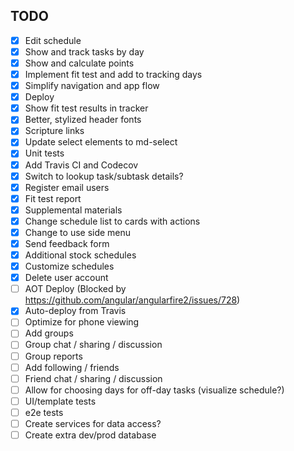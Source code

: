
## TODO

- [x] Edit schedule
- [x] Show and track tasks by day
- [x] Show and calculate points
- [x] Implement fit test and add to tracking days
- [x] Simplify navigation and app flow
- [x] Deploy
- [x] Show fit test results in tracker
- [x] Better, stylized header fonts
- [x] Scripture links
- [x] Update select elements to md-select
- [x] Unit tests
- [x] Add Travis CI and Codecov
- [x] Switch to lookup task/subtask details?
- [x] Register email users
- [x] Fit test report
- [x] Supplemental materials
- [x] Change schedule list to cards with actions
- [x] Change to use side menu
- [x] Send feedback form
- [x] Additional stock schedules
- [x] Customize schedules
- [x] Delete user account
- [ ] AOT Deploy (Blocked by https://github.com/angular/angularfire2/issues/728)
- [x] Auto-deploy from Travis
- [ ] Optimize for phone viewing
- [ ] Add groups
- [ ] Group chat / sharing / discussion
- [ ] Group reports
- [ ] Add following / friends
- [ ] Friend chat / sharing / discussion
- [ ] Allow for choosing days for off-day tasks (visualize schedule?)
- [ ] UI/template tests
- [ ] e2e tests
- [ ] Create services for data access?
- [ ] Create extra dev/prod database
